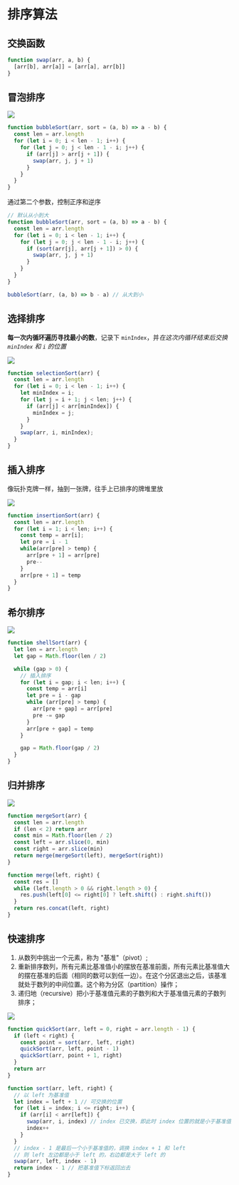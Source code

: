 # 排序算法

## 交换函数

```js
function swap(arr, a, b) {
  [arr[b], arr[a]] = [arr[a], arr[b]]
}
```

## 冒泡排序

![](https://www.runoob.com/wp-content/uploads/2019/03/bubbleSort.gif)

```js
function bubbleSort(arr, sort = (a, b) => a - b) {
  const len = arr.length
  for (let i = 0; i < len - 1; i++) {
    for (let j = 0; j < len - 1 - i; j++) {
      if (arr[j] > arr[j + 1]) {
        swap(arr, j, j + 1)
      }
    }
  }
}
```

通过第二个参数，控制正序和逆序

```js
// 默认从小到大
function bubbleSort(arr, sort = (a, b) => a - b) {
  const len = arr.length
  for (let i = 0; i < len - 1; i++) {
    for (let j = 0; j < len - 1 - i; j++) {
      if (sort(arr[j], arr[j + 1]) > 0) {
        swap(arr, j, j + 1)
      }
    }
  }
}

bubbleSort(arr, (a, b) => b - a) // 从大到小
```

## 选择排序

**每一次内循环遍历寻找最小的数**，记录下 `minIndex`，并*在这次内循环结束后交换 `minIndex` 和 `i` 的位置*

![](https://www.runoob.com/wp-content/uploads/2019/03/selectionSort.gif)

```js
function selectionSort(arr) {
  const len = arr.length
  for (let i = 0; i < len - 1; i++) {
    let minIndex = i;
    for (let j = i + 1; j < len; j++) {
      if (arr[j] < arr[minIndex]) {
        minIndex = j;
      }
    }
    swap(arr, i, minIndex);
  }
}
```

## 插入排序

像玩扑克牌一样，抽到一张牌，往手上已排序的牌堆里放

![](https://www.runoob.com/wp-content/uploads/2019/03/insertionSort.gif)

```js
function insertionSort(arr) {
  const len = arr.length
  for (let i = 1; i < len; i++) {
    const temp = arr[i];
    let pre = i - 1
    while(arr[pre] > temp) {
      arr[pre + 1] = arr[pre]
      pre--
    }
    arr[pre + 1] = temp
  }
}
```

## 希尔排序

![](https://images2015.cnblogs.com/blog/1024555/201611/1024555-20161128110416068-1421707828.png)

```js
function shellSort(arr) {
  let len = arr.length
  let gap = Math.floor(len / 2)

  while (gap > 0) {
    // 插入排序
    for (let i = gap; i < len; i++) {
      const temp = arr[i]
      let pre = i - gap
      while (arr[pre] > temp) {
        arr[pre + gap] = arr[pre]
        pre -= gap
      }
      arr[pre + gap] = temp
    }

    gap = Math.floor(gap / 2)
  }
}
```

## 归并排序

![](https://www.runoob.com/wp-content/uploads/2019/03/mergeSort.gif)

```js
function mergeSort(arr) {
  const len = arr.length
  if (len < 2) return arr
  const min = Math.floor(len / 2)
  const left = arr.slice(0, min)
  const right = arr.slice(min)
  return merge(mergeSort(left), mergeSort(right))
}

function merge(left, right) {
  const res = []
  while (left.length > 0 && right.length > 0) {
    res.push(left[0] <= right[0] ? left.shift() : right.shift())
  }
  return res.concat(left, right)
}
```

## 快速排序

1. 从数列中挑出一个元素，称为 "基准"（pivot）;
2. 重新排序数列，所有元素比基准值小的摆放在基准前面，所有元素比基准值大的摆在基准的后面（相同的数可以到任一边）。在这个分区退出之后，该基准就处于数列的中间位置。这个称为分区（partition）操作；
3. 递归地（recursive）把小于基准值元素的子数列和大于基准值元素的子数列排序；

![](https://www.runoob.com/wp-content/uploads/2019/03/quickSort.gif)

```js
function quickSort(arr, left = 0, right = arr.length - 1) {
  if (left < right) {
    const point = sort(arr, left, right)
    quickSort(arr, left, point - 1)
    quickSort(arr, point + 1, right)
  }
  return arr
}

function sort(arr, left, right) {
  // 以 left 为基准值
  let index = left + 1 // 可交换的位置
  for (let i = index; i <= right; i++) {
    if (arr[i] < arr[left]) {
      swap(arr, i, index) // index 已交换，即此时 index 位置的就是小于基准值的，所以需要右移一位
      index++
    }
  }
  // index - 1 是最后一个小于基准值的，调换 index + 1 和 left
  // 则 left 左边都是小于 left 的，右边都是大于 left 的
  swap(arr, left, index - 1)
  return index - 1 // 把基准值下标返回出去
}
```

